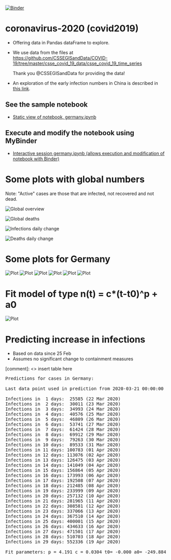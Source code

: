 [![Binder](https://mybinder.org/badge_logo.svg)](https://mybinder.org/v2/gh/fangohr/coronavirus-2020/master?filepath=germany.ipynb)

# coronavirus-2020 (covid2019)

- Offering data in Pandas dataFrame to explore.

- We use data from the files at https://github.com/CSSEGISandData/COVID-19/tree/master/csse_covid_19_data/csse_covid_19_time_series

  Thank you @CSSEGISandData for providing the data!

- An exploration of the early infection numbers in China is described in [this link](readme-old.md).

## See the sample notebook

- [Static view of notebook, germany.ipynb](https://nbviewer.jupyter.org/github/fangohr/coronavirus-2020/blob/master/germany.ipynb)

## Execute and modify the notebook using MyBinder

- [Interactive session germany.ipynb (allows execution and modification of notebook with Binder)](https://mybinder.org/v2/gh/fangohr/coronavirus-2020/master?filepath=germany.ipynb)


# Some plots with global numbers

Note: "Active" cases are those that are infected, not recovered and not dead.

![Global overview](figures/global-overview.svg)

![Global deaths](figures/global-deaths.svg)

![Infections daily change](figures/global-new-infections.svg)

![Deaths daily change](figures/global-new-deaths.svg)

# Some plots for Germany

![Plot](figures/germany-overview.svg)
![Plot](figures/germany-overview-25-feb.svg)
![Plot](figures/new-cases-Germany.svg)
![Plot](figures/new-recovered-Germany.svg)
![Plot](figures/new-active-Germany.svg)
![Plot](figures/new-deaths-Germany.svg)

# Fit model of type n(t) = c*(t-t0)^p + a0

![Plot](figures/infections-with-model-fit.svg)

# Predicting increase in infections

- Based on data since 25 Feb
- Assumes no significant change to containment measures 

[comment]: <> insert table here
<pre>
Predictions for cases in Germany:

Last data point used in prediction from 2020-03-21 00:00:00

Infections in  1 days:  25585 (22 Mar 2020)
Infections in  2 days:  30011 (23 Mar 2020)
Infections in  3 days:  34993 (24 Mar 2020)
Infections in  4 days:  40576 (25 Mar 2020)
Infections in  5 days:  46809 (26 Mar 2020)
Infections in  6 days:  53741 (27 Mar 2020)
Infections in  7 days:  61424 (28 Mar 2020)
Infections in  8 days:  69912 (29 Mar 2020)
Infections in  9 days:  79263 (30 Mar 2020)
Infections in 10 days:  89533 (31 Mar 2020)
Infections in 11 days: 100783 (01 Apr 2020)
Infections in 12 days: 113076 (02 Apr 2020)
Infections in 13 days: 126475 (03 Apr 2020)
Infections in 14 days: 141049 (04 Apr 2020)
Infections in 15 days: 156864 (05 Apr 2020)
Infections in 16 days: 173993 (06 Apr 2020)
Infections in 17 days: 192508 (07 Apr 2020)
Infections in 18 days: 212485 (08 Apr 2020)
Infections in 19 days: 233999 (09 Apr 2020)
Infections in 20 days: 257132 (10 Apr 2020)
Infections in 21 days: 281965 (11 Apr 2020)
Infections in 22 days: 308581 (12 Apr 2020)
Infections in 23 days: 337066 (13 Apr 2020)
Infections in 24 days: 367510 (14 Apr 2020)
Infections in 25 days: 400001 (15 Apr 2020)
Infections in 26 days: 434633 (16 Apr 2020)
Infections in 27 days: 471501 (17 Apr 2020)
Infections in 28 days: 510703 (18 Apr 2020)
Infections in 29 days: 552336 (19 Apr 2020)

Fit parameters: p = 4.191 c = 0.0304 t0= -0.000 a0= -249.884</pre>
